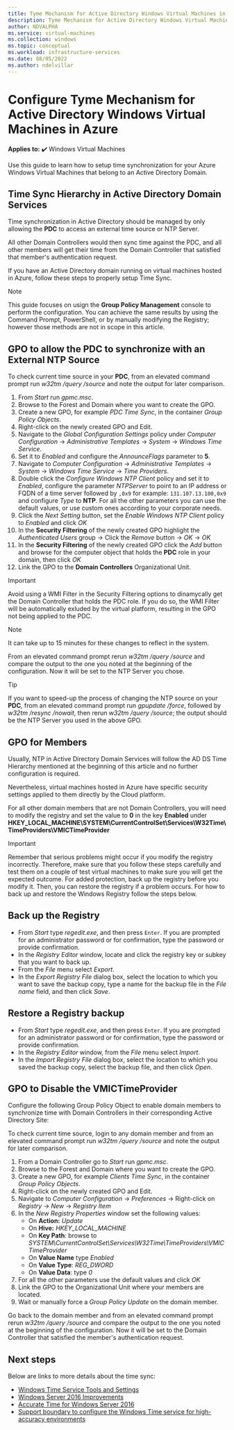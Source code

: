 ```yaml
---
title: Tyme Mechanism for Active Directory Windows Virtual Machines in Azure
description: Tyme Mechanism for Active Directory Windows Virtual Machines in Azure
author: NDVALPHA
ms.service: virtual-machines
ms.collection: windows
ms.topic: conceptual
ms.workload: infrastructure-services
ms.date: 08/05/2022
ms.author: ndelvillar
---
```


# Configure Tyme Mechanism for Active Directory Windows Virtual Machines in Azure

**Applies to:** :heavy_check_mark: Windows Virtual Machines

Use this guide to learn how to setup time synchronization for your Azure Windows Virtual Machines that belong to an Active Directory Domain.

## Time Sync Hierarchy in Active Directory Domain Services

Time synchronization in Active Directory should be managed by only allowing the **PDC** to access an external time source or NTP Server.

All other Domain Controllers would then sync time against the PDC, and all other members will get their time from the Domain Controller that satisfied that member's authentication request.

If you have an Active Directory domain running on virtual machines hosted in Azure, follow these steps to properly setup Time Sync.

>[!NOTE]
>This guide focuses on usign the **Group Policy Management** console to perform the configuration. You can achieve the same results by using the Command Prompt, PowerShell, or by manually modifying the Registry; however those methods are not in scope in this article. 

## GPO to allow the PDC to synchronize with an External NTP Source

To check current time source in your **PDC**, from an elevated command prompt run *w32tm /query /source* and note the output for later comparison.

1. From *Start* run *gpmc.msc*.
2. Browse to the Forest and Domain where you want to create the GPO.
3. Create a new GPO, for example *PDC Time Sync*, in the container *Group Policy Objects*.
4. Right-click on the newly created GPO and Edit.
5. Navigate to the *Global Configuration Settings* policy under *Computer Configuration* -> *Administrative Templates* -> *System* -> *Windows Time Service*.
6. Set it to *Enabled* and configure the *AnnounceFlags* parameter to **5**.
7. Navigate to *Computer Configuration* -> *Administrative Templates* -> *System* -> *Windows Time Service* -> *Time Providers*.
8. Double click the *Configure Windows NTP Client* policy and set it to *Enabled*, configure the parameter *NTPServer* to point to an IP address or FQDN of a time server followed by `,0x9` for example: `131.107.13.100,0x9` and configure *Type* to **NTP**. For all the other parameters you can use the default values, or use custom ones according to your corporate needs.
9. Click the *Next Setting* button, set the *Enable Windows NTP Client* policy to *Enabled* and click *OK*
10. In the **Security Filtering** of the newly created GPO highlight the *Authenticated Users* group -> Click the *Remove* button -> *OK* -> *OK*
11. In the **Security Filtering** of the newly created GPO click the *Add* button and browse for the computer object that holds the **PDC** role in your domain, then click *OK*
12. Link the GPO to the **Domain Controllers** Organizational Unit.

>[!IMPORTANT]
>Avoid using a WMI Filter in the Security Filtering options to dinamycally get the Domain Controller that holds the PDC role. If you do so, the WMI Filter will be automatically exluded by the virtual platform, resulting in the GPO not being applied to the PDC.

>[!NOTE]
>It can take up to 15 minutes for these changes to reflect in the system.

From an elevated command prompt rerun *w32tm /query /source* and compare the output to the one you noted at the beginning of the configuration. Now it will be set to the NTP Server you chose.

>[!TIP]
>If you want to speed-up the process of changing the NTP source on your **PDC**, from an elevated command prompt run *gpupdate /force*, followed by *w32tm /resync /nowait*, then rerun *w32tm /query /source*; the output should be the NTP Server you used in the above GPO.

## GPO for Members

Usually, NTP in Active Directory Domain Services will follow the AD DS Time Hierarchy mentioned at the beginning of this article and no further configuration is required.

Nevertheless, virtual machines hosted in Azure have specific security settings applied to them directly by the Cloud platform.

For all other domain members that are not Domain Controllers, you will need to modify the registry and set the value to **0** in the key **Enabled** under **HKEY_LOCAL_MACHINE\SYSTEM\CurrentControlSet\Services\W32Time\TimeProviders\VMICTimeProvider**

>[!IMPORTANT]
>Remember that serious problems might occur if you modify the registry incorrectly. Therefore, make sure that you follow these steps carefully and test them on a couple of test virtual machines to make sure you will get the expected outcome. For added protection, back up the registry before you modify it. Then, you can restore the registry if a problem occurs. For how to back up and restore the Windows Registry follow the steps below.

## Back up the Registry

- From *Start* type *regedit.exe*, and then press `Enter`. If you are prompted for an administrator password or for confirmation, type the password or provide confirmation.
- In the *Registry Editor* window, locate and click the registry key or subkey that you want to back up.
- From the *File* menu select *Export*.
- In the *Export Registry File* dialog box, select the location to which you want to save the backup copy, type a name for the backup file in the *File name* field, and then click *Save*.

## Restore a Registry backup

- From *Start* type *regedit.exe*, and then press `Enter`. If you are prompted for an administrator password or for confirmation, type the password or provide confirmation.
- In the *Registry Editor* window, from the *File* menu select *Import*.
- In the *Import Registry File* dialog box, select the location to which you saved the backup copy, select the backup file, and then click *Open*.

## GPO to Disable the VMICTimeProvider

Configure the following Group Policy Object to enable domain members to synchronize time with Domain Controllers in their corresponding Active Directory Site:

To check current time source, login to any domain member and from an elevated command prompt run *w32tm /query /source* and note the output for later comparison.

1. From a Domain Controller go to *Start* run *gpmc.msc*.
2. Browse to the Forest and Domain where you want to create the GPO.
3. Create a new GPO, for example *Clients Time Sync*, in the container *Group Policy Objects*.
4. Right-click on the newly created GPO and Edit.
5. Navigate to *Computer Configuration* -> *Preferences* -> Right-click on *Registry* -> *New* -> *Registry Item*
6. In the *New Registry Properties* window set the following values:
    - On **Action:** *Update*
    - On **Hive:** *HKEY_LOCAL_MACHINE*
    - On **Key Path**: browse to *SYSTEM\CurrentControlSet\Services\W32Time\TimeProviders\VMICTimeProvider*
    - On **Value Name** type *Enabled*
    - On **Value Type**: *REG_DWORD*
    - On **Value Data**: type *0*
7. For all the other parameters use the default values and click *OK*
8. Link the GPO to the Organizational Unit where your members are located.
9. Wait or manually force a *Group Policy Update* on the domain member.

Go back to the domain member and from an elevated command prompt rerun *w32tm /query /source* and compare the output to the one you noted at the beginning of the configuration. Now it will be set to the Domain Controller that satisfied the member's authentication request.

## Next steps

Below are links to more details about the time sync:

- [Windows Time Service Tools and Settings](/windows-server/networking/windows-time-service/windows-time-service-tools-and-settings)
- [Windows Server 2016 Improvements
](/windows-server/networking/windows-time-service/windows-server-2016-improvements)
- [Accurate Time for Windows Server 2016](/windows-server/networking/windows-time-service/accurate-time)
- [Support boundary to configure the Windows Time service for high-accuracy environments](/windows-server/networking/windows-time-service/support-boundary)